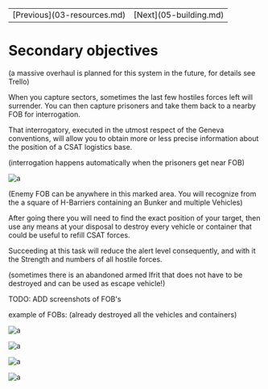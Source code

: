 <table>
  <tr>
    <td>[Previous](03-resources.md)</td>
    <td>[Next](05-building.md)</td>
  </tr>
</table>

# Secondary objectives
(a massive overhaul is planned for this system in the future, for details see Trello)

When you capture sectors, sometimes the last few hostiles forces left will surrender. You can then capture prisoners and take them back to a nearby FOB for interrogation.

That interrogatory, executed in the utmost respect of the Geneva conventions, will allow you to obtain more or less precise information about the position of a CSAT logistics base.

(interrogation happens automatically when the prisoners get near FOB)

![a](http://vignette2.wikia.nocookie.net/greuh-liberation/images/8/81/Enemy_fob.png/revision/latest/scale-to-width-down/300?cb=20150922200214)

(Enemy FOB can be anywhere in this marked area. You will recognize from the a square of H-Barriers containing an Bunker and multiple Vehicles)

After going there you will need to find the exact position of your target, then use any means at your disposal to destroy every vehicle or container that could be useful to refill CSAT forces.

Succeeding at this task will reduce the alert level consequently, and with it the Strength and numbers of all hostile forces.

(sometimes there is an abandoned armed Ifrit that does not have to be destroyed and can be used as escape vehicle!)

TODO: ADD screenshots of FOB's

example of FOBs: (already destroyed all the vehicles and containers)

![a](http://vignette4.wikia.nocookie.net/greuh-liberation/images/c/c7/2015-10-03_00011.jpg/revision/latest/scale-to-width-down/500?cb=20151006182745)

![a](http://vignette1.wikia.nocookie.net/greuh-liberation/images/4/43/2015-10-03_00013.jpg/revision/latest/scale-to-width-down/500?cb=20151011082707)

![a](http://vignette3.wikia.nocookie.net/greuh-liberation/images/2/20/2015-11-29_19_27_26-2015-11-11_00001_2.png/revision/latest?cb=20151129182836)

![a](http://vignette2.wikia.nocookie.net/greuh-liberation/images/1/17/2015-11-17_00001.jpg/revision/latest?cb=20151129183002)